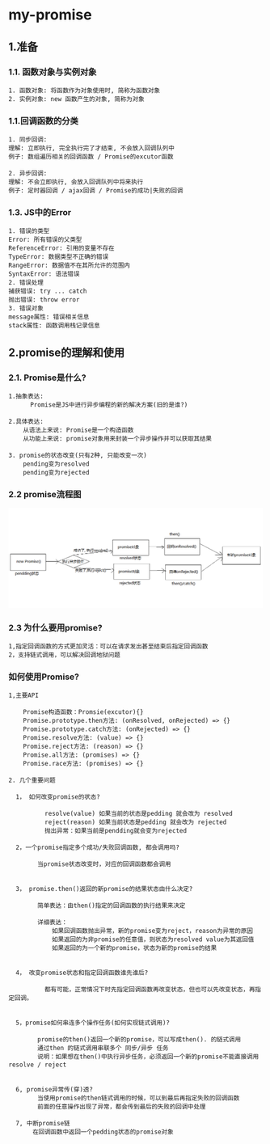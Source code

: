 # my-promise

## 1.准备
###  1.1. 函数对象与实例对象
    1. 函数对象: 将函数作为对象使用时, 简称为函数对象
    2. 实例对象: new 函数产生的对象, 简称为对象
###  1.1.回调函数的分类
    1. 同步回调: 
    理解: 立即执行, 完全执行完了才结束, 不会放入回调队列中
    例子: 数组遍历相关的回调函数 / Promise的excutor函数
    
    2. 异步回调: 
    理解: 不会立即执行, 会放入回调队列中将来执行
    例子: 定时器回调 / ajax回调 / Promise的成功|失败的回调
###  1.3. JS中的Error
    1. 错误的类型
    Error: 所有错误的父类型
    ReferenceError: 引用的变量不存在
    TypeError: 数据类型不正确的错误
    RangeError: 数据值不在其所允许的范围内
    SyntaxError: 语法错误
    2. 错误处理
    捕获错误: try ... catch
    抛出错误: throw error
    3. 错误对象
    message属性: 错误相关信息
    stack属性: 函数调用栈记录信息
## 2.promise的理解和使用
### 2.1. Promise是什么?
    1.抽象表达: 
          Promise是JS中进行异步编程的新的解决方案(旧的是谁?)
    
    2.具体表达:
        从语法上来说: Promise是一个构造函数  
        从功能上来说: promise对象用来封装一个异步操作并可以获取其结果
    
    3. promise的状态改变(只有2种, 只能改变一次)
        pending变为resolved
        pending变为rejected

### 2.2 promise流程图
![promise流程图](https://github.com/zhuxiaofang1234/my-promise/blob/main/promise-process.png)

### 2.3 为什么要用promise?
    1,指定回调函数的方式更加灵活：可以在请求发出甚至结束后指定回调函数
    2，支持链式调用，可以解决回调地狱问题
### 如何使用Promise?
    1,主要API
    
        Promise构造函数：Promsie(excutor){}
        Promise.prototype.then方法: (onResolved, onRejected) => {}
        Promise.prototype.catch方法: (onRejected) => {}
        Promise.resolve方法: (value) => {}
        Promise.reject方法: (reason) => {}
        Promise.all方法: (promises) => {}
        Promise.race方法: (promises) => {}
        
    2. 几个重要问题
    
      1， 如何改变promise的状态?
       
              resolve(value) 如果当前的状态是pedding 就会改为 resolved
              reject(reason) 如果当前状态是pedding 就会改为 rejected
              抛出异常：如果当前是pendding就会变为rejected
         
      2，一个promise指定多个成功/失败回调函数, 都会调用吗?
       
            当promise状态改变时，对应的回调函数都会调用
         
         
      3， promise.then()返回的新promise的结果状态由什么决定?
      
            简单表达：由then()指定的回调函数的执行结果来决定
         
            详细表达：
                如果回调函数抛出异常，新的promise变为reject，reason为异常的原因
                如果返回的为非promise的任意值，则状态为resolved value为其返回值
                如果返回的为一个新的promise，状态为新的promise的结果
        
           
      4， 改变promise状态和指定回调函数谁先谁后?
      
              都有可能，正常情况下时先指定回调函数再改变状态，但也可以先改变状态，再指定回调。
        
        
      5，promise如何串连多个操作任务(如何实现链式调用)?
      
            promise的then()返回一个新的promise，可以写成then(). 的链式调用
            通过then 的链式调用串联多个 同步/异步 任务
            说明：如果想在then()中执行异步任务，必须返回一个新的promise不能直接调用 resolve / reject
          
        
      6, promise异常传(穿)透?
            当使用promise的then链式调用的时候，可以到最后再指定失败的回调函数
            前面的任意操作出现了异常，都会传到最后的失败的回调中处理
            
      7, 中断promise链
      　   在回调函数中返回一个pedding状态的promise对象
            
     
        





  
  
